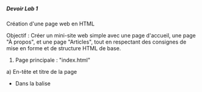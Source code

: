 ##### Devoir Lab 1

Création d'une page web en HTML

Objectif : Créer un mini-site web simple avec une page d'accueil, une page "À propos", et une page "Articles", tout en respectant des consignes de mise en forme et de structure HTML de base.

1. Page principale : "index.html"

a) En-tête et titre de la page

- Dans la balise <title> écrivez comme titre de la page : « Acceuil | Mon blog personnel »
- Ajouter un titre de niveau 1 nommé: "Mon blog personnel".
- Centrer le titre et appliquer une mise en surbrillance

b) Menu de navigation

- Ajouter un menu de navigation avec trois liens alignés : (Accueil, À propos, Articles)
- Centrer le menu de navigation sous l'en-tête.
- Ajouter une ligne horizontale (`<hr>`) sous le menu de navigation pour la séparation.

c) Contenu de la page d'accueil

- Ajouter un titre de niveau 2 avec le texte : « Bienvenue sur mon site de blog ».
- Ajouter deux paragraphes avec du texte "Lorem Ipsum" comme contenu de la page d'accueil.
- Centrer les deux paragraphes et appliquer des sauts de ligne entre eux.

2. Page "À propos" : "apropos.html"

a) En-tête et titre de la page

- Dans la balise <title> écrivez comme titre de la page : « À propos | Mon blog personnel »
- Ajouter un titre de niveau 1 nommé: "Mon blog personnel".
- Centrer le titre et appliquer une mise en surbrillance.

b) Menu de navigation

- Ajouter un menu de navigation avec trois liens alignés : (Accueil, À propos, Articles)
- Centrer le menu de navigation sous l'en-tête.
- Ajouter une ligne horizontale (`<hr>`) sous le menu de navigation pour la séparation.

c) Contenu

- Ajouter un titre de niveau 2 avec le texte : « À propos de nous ».
- Ajouter deux (2) paragraphes et une liste à puces (`<ul>`) pour décrire quelques informations (selon vous-même).
- Centrer les deux paragraphes et appliquer des sauts de ligne entre eux.

3. Page "Articles" : "articles.html"

a) En-tête et titre de la page

- Dans la balise <title> écrivez comme titre de la page : « Nos dernier articles | Mon blog personnel »
- Ajouter un titre de niveau 1 nommé: "Mon blog personnel".
- Centrer le titre et appliquer une mise en surbrillance.

b) Menu de navigation

- Ajouter un menu de navigation avec trois liens alignés : (Accueil, À propos, Articles)
- Centrer le menu de navigation sous l'en-tête.
- Ajouter une ligne horizontale (`<hr>`) sous le menu de navigation pour la séparation.

c) Contenu

- Ajouter un titre de niveau 2 avec le texte : « Nos derniers articles ».
- Ajouter deux (2) paragraphes et une liste à puces (`<ul>`) pour décrire quelques informations (selon vous-même).
- Centrer les deux paragraphes et appliquer des sauts de ligne entre eux.

Consignes : créer ce devoir dans un dossier nommé (Devoir_HTML_prénom_nom), zipper ce dossier et l'ajouter dans le lien ci-dessous.
Lien du cours : https://classroom.google.com/c/Njg2MTk0MDA1NzQz?cjc=n43iday
